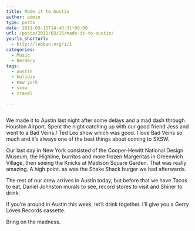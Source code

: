 ```yaml
---
title: Made it to Austin
author: admin
type: posts
date: 2011-03-15T14:48:31+00:00
url: /posts/2011/03/15/made-it-to-austin/
yourls_shorturl:
  - http://lobban.org/i/1
categories:
  - Music
  - Nerdery
tags:
  - austin
  - holiday
  - new york
  - sxsw
  - travel

---
```

[<img src="https://lobban.org/wp-content/uploads/2011/03/20110315-024746.jpg" alt="" class="alignnone size-full" />][1]

We made it to Austin last night after some delays and a mad dash through Houston Airport. Spent the night catching up with our good friend Jess and went to a Bad Veins / Ted Leo show which was good. I love Bad Veins so much and it&#8217;s always one of the best things about coming to SXSW. 

Our last day in New York consisted of the Cooper-Hewitt National Design Museum, the Highline, burritos and more frozen Margeritas in Greenwich Village, then seeing the Knicks at Madison Square Garden. That was really amazing. A high point. as was the Shake Shack burger we had afterwards.

The rest of our crew arrives in Austin today, but before that we have Tacos to eat, Daniel Johnston murals to see, record stores to visit and Shiner to drink. 

If you&#8217;re around in Austin this week, let&#8217;s drink together. I&#8217;ll give you a Gerry Loves Records cassette. 

Bring on the madness.

 [1]: http://lobban.org/wp-content/uploads/2011/03/20110315-024746.jpg